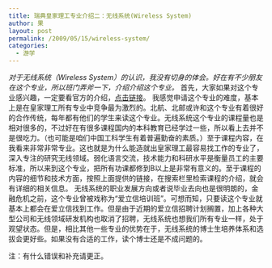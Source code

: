 ```yaml
---
title: 瑞典皇家理工专业介绍二：无线系统(Wireless System)
author: 果
layout: post
permalink: /2009/05/15/wireless-system/
categories:
  - 游学
---
```

*对于无线系统（Wireless System）的认识，我没有切身的体会。好在有不少朋友在这个专业，所以班门弄斧一下，介绍介绍这个专业。* 
首先，大家如果对这个专业感兴趣，一定要看官方的介绍，[点击链接][1]。 
我感觉申请这个专业的难度，基本上是在皇家理工所有专业中竞争最为激烈的。北航、北邮或许和这个专业有着很好的合作传统，每年都有他们的学生来读这个专业。无线系统这个专业的课程量也是相对很多的，不过好在有很多课程国内的本科教育已经学过一些，所以看上去并不是很吃力。（也可能是咱们中国工科学生有着普遍勤奋的素质。）至于课程内容，在我看来非常非常专业。这也就是为什么能造就出皇家理工最容易找工作的专业了，深入专注的研究无线领域。弱化语言交流，技术能力和科研水平是衡量员工的主要标准，所以来到这个专业，把所有功课都修到B以上是非常有意义的。至于课程的内容的细节和技术方面，按照上面提供的链接，在搜索栏里检索课程的介绍，就会有详细的相关信息。 
无线系统的职业发展方向或者说毕业去向也是很明朗的，金融危机之前，这个专业曾被戏称为“爱立信培训班”。可想而知，只要读这个专业就基本上都会在爱立信找到工作。但是由于近期的爱立信招聘计划搁置，加上各种大型公司和无线领域研发机构也取消了招聘，无线系统也想我们所有专业一样，处于观望状态。但是，相比其他一些专业的优势在于，无线系统的博士生培养体系和选拔会更好些。如果没有合适的工作，读个博士还是不成问题的。

注：有什么错误和补充请更正。

 [1]: http://www.kth.se/studies/master/programmes/ee/2.1760?l=en